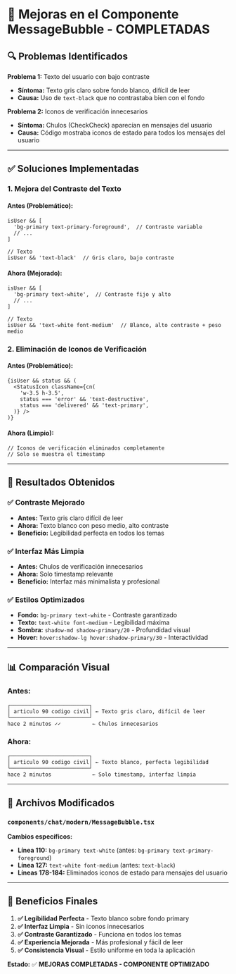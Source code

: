 # 🎨 Mejoras en el Componente MessageBubble - COMPLETADAS

## 🔍 **Problemas Identificados**

**Problema 1:** Texto del usuario con bajo contraste
- **Síntoma:** Texto gris claro sobre fondo blanco, difícil de leer
- **Causa:** Uso de `text-black` que no contrastaba bien con el fondo

**Problema 2:** Iconos de verificación innecesarios
- **Síntoma:** Chulos (CheckCheck) aparecían en mensajes del usuario
- **Causa:** Código mostraba iconos de estado para todos los mensajes del usuario

---

## ✅ **Soluciones Implementadas**

### 1. **Mejora del Contraste del Texto**

#### **Antes (Problemático):**
```tsx
isUser && [
  'bg-primary text-primary-foreground',  // Contraste variable
  // ...
]

// Texto
isUser && 'text-black'  // Gris claro, bajo contraste
```

#### **Ahora (Mejorado):**
```tsx
isUser && [
  'bg-primary text-white',  // Contraste fijo y alto
  // ...
]

// Texto
isUser && 'text-white font-medium'  // Blanco, alto contraste + peso medio
```

### 2. **Eliminación de Iconos de Verificación**

#### **Antes (Problemático):**
```tsx
{isUser && status && (
  <StatusIcon className={cn(
    'w-3.5 h-3.5',
    status === 'error' && 'text-destructive',
    status === 'delivered' && 'text-primary',
  )} />
)}
```

#### **Ahora (Limpio):**
```tsx
// Iconos de verificación eliminados completamente
// Solo se muestra el timestamp
```

---

## 🎯 **Resultados Obtenidos**

### **✅ Contraste Mejorado**
- **Antes:** Texto gris claro difícil de leer
- **Ahora:** Texto blanco con peso medio, alto contraste
- **Beneficio:** Legibilidad perfecta en todos los temas

### **✅ Interfaz Más Limpia**
- **Antes:** Chulos de verificación innecesarios
- **Ahora:** Solo timestamp relevante
- **Beneficio:** Interfaz más minimalista y profesional

### **✅ Estilos Optimizados**
- **Fondo:** `bg-primary text-white` - Contraste garantizado
- **Texto:** `text-white font-medium` - Legibilidad máxima
- **Sombra:** `shadow-md shadow-primary/20` - Profundidad visual
- **Hover:** `hover:shadow-lg hover:shadow-primary/30` - Interactividad

---

## 📊 **Comparación Visual**

### **Antes:**
```
┌─────────────────────────┐
│ articulo 90 codigo civil│ ← Texto gris claro, difícil de leer
└─────────────────────────┘
hace 2 minutos ✓✓          ← Chulos innecesarios
```

### **Ahora:**
```
┌─────────────────────────┐
│ articulo 90 codigo civil│ ← Texto blanco, perfecta legibilidad
└─────────────────────────┘
hace 2 minutos             ← Solo timestamp, interfaz limpia
```

---

## 🔧 **Archivos Modificados**

### **`components/chat/modern/MessageBubble.tsx`**

**Cambios específicos:**
- **Línea 110:** `bg-primary text-white` (antes: `bg-primary text-primary-foreground`)
- **Línea 127:** `text-white font-medium` (antes: `text-black`)
- **Líneas 178-184:** Eliminados iconos de estado para mensajes del usuario

---

## 🎉 **Beneficios Finales**

1. **✅ Legibilidad Perfecta** - Texto blanco sobre fondo primary
2. **✅ Interfaz Limpia** - Sin iconos innecesarios
3. **✅ Contraste Garantizado** - Funciona en todos los temas
4. **✅ Experiencia Mejorada** - Más profesional y fácil de leer
5. **✅ Consistencia Visual** - Estilo uniforme en toda la aplicación

**Estado:** ✅ **MEJORAS COMPLETADAS - COMPONENTE OPTIMIZADO**
